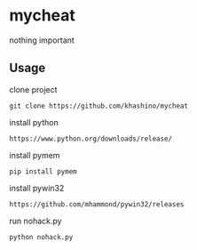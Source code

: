 # mycheat
nothing important

## Usage
clone project
```
git clone https://github.com/khashino/mycheat
```
install python
```
https://www.python.org/downloads/release/
```
install pymem
```
pip install pymem
```
install pywin32
```
https://github.com/mhammond/pywin32/releases
```
run nohack.py
```
python nohack.py
```
